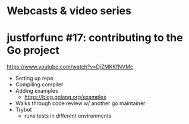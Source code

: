 # Webcasts & video series

# justforfunc #17: contributing to the Go project
https://www.youtube.com/watch?v=DjZMKKfNVMc

- Setting up repo
- Compiling compiler
- Adding examples
    - https://blog.golang.org/examples
- Walks through code review w/ another go maintainer
- Trybot
    - runs tests in different environments